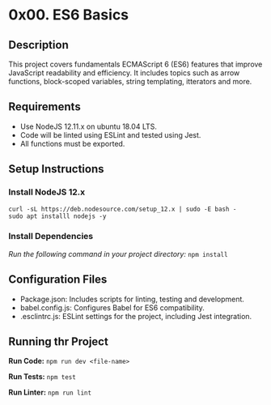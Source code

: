 # 0x00. ES6 Basics
## Description
This project covers fundamentals ECMAScript 6 (ES6) features that improve JavaScript readability and efficiency. It includes topics such as arrow functions, block-scoped variables, string templating, itterators and more.

## Requirements
- Use NodeJS 12.11.x on ubuntu 18.04 LTS.
- Code will be linted using ESLint and tested using Jest.
- All functions must be exported.

## Setup Instructions
### Install NodeJS 12.x
```
curl -sL https://deb.nodesource.com/setup_12.x | sudo -E bash - 
sudo apt installl nodejs -y
```

### Install Dependencies
_Run the following command in your project directory:_
`npm install`

## Configuration Files
- Package.json: Includes scripts for linting, testing and development.
- babel.config.js: Configures Babel for ES6 compatibility.
- .esclintrc.js: ESLint settings for the project, including Jest integration.

## Running thr Project
**Run Code:**
`npm run dev <file-name>`

**Run Tests:**
`npm test`

**Run Linter:**
`npm run lint`
 
